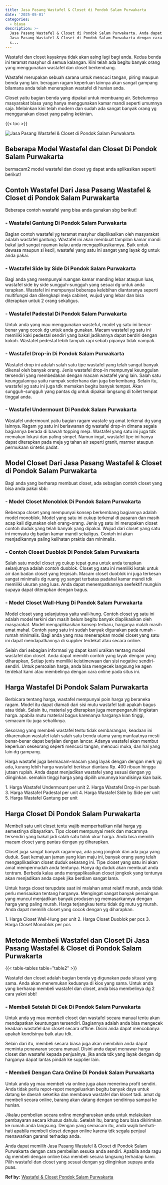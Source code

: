 ```yaml
---
title: Jasa Pasang Wastafel & Closet di Pondok Salam Purwakarta
date: '2025-05-01'
categories:
  - biaya
description: >-
  Jasa Pasang Wastafel & Closet di Pondok Salam Purwakarta. Anda dapat memilih
  Jasa Pasang Wastafel & Closet di Pondok Salam Purwakarta dengan cara pembelian
  s...
---
```


Wastafel dan closet kayaknya tidak akan asing lagi bagi anda. Kedua benda ini teramat masyhur di semua kalangan. Kini telah ada begitu banyak orang yang menggunakan wastafel dan closet berkembang.

Wastafel merupakan sebuah sarana untuk mencuci tangan, piring maupun benda yang lain. beragam ragam keperluan lainnya akan sangat gampang bilamana anda telah menerapkan wastafel di hunian anda.

Closet yaitu bagian benda yang dipakai untuk membuang air. Sebelumnya masyarakat biasa yang hanya menggunakan kamar mandi seperti umumnya saja. Melainkan kini telah modern dan sudah ada sangat banyak orang yg menggunakan closet yang paling kekinian.

{{< toc >}}

![Jasa Pasang Wastafel & Closet di Pondok Salam Purwakarta](/images/wastafel-closet-murah61.png)

## Beberapa Model Wastafel dan Closet Di Pondok Salam Purwakarta

bermacam2 model wastafel dan closet yg dapat anda aplikasikan seperti berikut!

## Contoh Wastafel Dari Jasa Pasang Wastafel & Closet di Pondok Salam Purwakarta

Beberapa contoh wastafel yang bisa anda gunakan sbg berikut!

### \- Wastafel Gantung Di Pondok Salam Purwakarta

Bagian contoh wastafel yg teramat masyhur diaplikasikan oleh masyarakat adalah wastafel gantung. Wastafel ini akan membuat tampilan kamar mandi bakal jadi sangat nyaman kalau anda mengaplikasikannya. Baik untuk dewasa maupun si kecil, wastafel yang satu ini sangat yang layak dg untuk anda pakai.

### \- Wastafel Side by Side Di Pondok Salam Purwakarta

Bagi anda yang mempunyai ruangan kamar manding lebar ataupun luas, wastafel side by side sungguh-sungguh yang sesuai dg untuk anda terapkan. Wastafel ini mempunyai beberapa kelebihan diantaranya seperti multifungsi dan dilengkapi meja cabinet, wujud yang lebar dan bisa diterapkan untuk 2 orang sekaligus.

### \- Wastafel Padestal Di Pondok Salam Purwakarta

Untuk anda yang mau menggunakan wasteful, model yg satu ini benar-benar yang cocok dg untuk anda gunakan. Macam wastafel yg satu ini memiliki kaki pedestal sendiri yang bakal jadikannya dapat berdiri dengan kokoh. Wastafel pedestal lebih tampak rapi sebab pipanya tidak nampak.

### \- Wastafel Drop-in Di Pondok Salam Purwakarta

Wastafel drop ini adalah salah satu tipe wastafel yang telah sangat banyak dikenal oleh banyak orang. Jenis wastafel drop-in mempunyai keunggulan tersendiri yang membedakan dengan macam wastafel yang lain. Salah satu keunggulannya yaitu nampak sederhana dan juga berkembang. Selain itu, wastafel yg satu ini juga tdk memakan begitu banyak tempat. Akan sungguh-sungguh yang pantas dg untuk dipakai langsung di toilet tempat tinggal anda.

### \- Wastafel Undermount Di Pondok Salam Purwakarta

Wastafel undermount yaitu bagian ragam wastafe yg amat terkenal dg yang lainnya. Ragam yg satu ini berlawanan dg wastafel drop-in dimana segala bagiannya berada di bawah topping meja. Wastafel yang satu ini juga tdk memakan lokasi dan paling simpel. Namun ingat, wastafel tipe ini hanya dapat diterapkan pada meja yg tahan air seperti granit, marmer ataupun permukaan sintetis padat.

## Model Closet Dari Jasa Pasang Wastafel & Closet di Pondok Salam Purwakarta

Bagi anda yang berharap membuat closet, ada sebagian contoh closet yang bisa anda pakai sbb:

### \- Model Closet Monoblok Di Pondok Salam Purwakarta

Beberapa closet yang mempunyai konsep berkembang bagiannya adalah model monoblok. Model yang satu ini cukup terkenal di pasaran dan masih acap kali digunakan oleh orang-orang. Jenis yg satu ini merupakan closet contoh duduk yang telah banyak yang dipakai. Wujud dari closet yang satu ini menyatu dg badan kamar mandi sekaligus. Contoh ini akan menjadikannya paling kelihatan praktis dan minimalis.

### \- Contoh Closet Duoblok Di Pondok Salam Purwakarta

Salah satu model closet yg cukup tepat guna untuk anda terapkan selanjutnya adalah contoh duoblok. Closet yg satu ini memiliki kotak untuk air dan badan closet yang terpisah. Macam closet duoblok ini juga terkesan sangat minimalis dg ruang yg sangat terbatas padahal kamar mandi tdk memiliki ukuran yang luas. Anda dapat menempatkannya seefektif mungkin supaya dapat diterapkan dengan bagus.

### \- Model Closet Wall-Hung Di Pondok Salam Purwakarta

Model closet yang selanjutnya yaitu wall-hung. Contoh closet yg satu ini adalah model terkini dan masih belum begitu banyak diaplikasikan oleh masyarakat. Model mengaplikasikan konsep terbaru, harganya malah masih amat mahal. Contoh yang satu ini sudah banyak digunakan pada rumah - rumah minimalis. Bagi anda yang mau menerapkan model closet yang satu ini dapat mendapatkannya di supplier terdekat atau secara online.

Selain dari sebagian informasi yg dapat kami uraikan tentang model wastafel dan closet. Anda dapat memilih contoh yang layak dengan yang diharapkan, Setiap jenis memiliki keistimewaan dan sisi negative sendiri-sendiri. Untuk persoalan harga, anda bisa mengecek langsung ke agen terdekat kami atau membelinya dengan cara online pada situs ini.

## Harga Wastafel Di Pondok Salam Purwakarta

Berbicara tentang harga, wastafel mempunyai poin harga yg beraneka ragam. Model itu dapat diamati dari sisi mutu wastafel tadi apakah bagus atau tidak. Selain itu, material yg diterapkan juga mempengaruhi tingkatan harga. apabila mutu material bagus karenanya harganya kian tinggi, semacam itu juga sebaliknya.

Sesorang yang membeli wastafel tentu tidak sembarangan, keadaan ini dikarenakan wastafel ialah salah satu benda utama yang manfaatnya mesti benar-benar dapat berjalan dengan lancar. Adanya wastafel akan membut keperluan seseorang seperti mencuci tangan, mencuci muka, dan hal yang lain dg gampang.

Harga wastafel juga bermacam-macam yang layak dengan dengan merk yg ada, kurang lebih harga wastafel berkisar diantara Rp. 400 ribuan hingga jutaan rupiah. Anda dapat menjadikan wastafel yang sesuai dengan yg diinginkan. semakin tinggi harga yang dipilih umumnya kondisinya kian baik.

1\. Harga Wastafel Undermount per unit 2. Harga Wastafel Drop-in per buah 3. Harga Wastafel Padestal per unit 4. Harga Wastafel Side by Side per unit 5. Harga Wastafel Gantung per unit

## Harga Closet Di Pondok Salam Purwakarta

Membeli satu unit closet tentu wajib memperhatikan nilai harga yg semestinya dibayarkan. Tips closet mempunyai merk dan macamnya tersendiri yang bakal jadi salah satu tolok ukur harga. Anda bisa memilih macam closet yang pantas dengan yg diharapkan.

Closet juga sangat banyak ragamnya, ada yang jongkok dan ada juga yang duduk. Saat kemajuan jaman yang kian maju ini, banyak orang yang telah mengaplikasikan closet duduk sekarang ini. Tipe closet yang satu ini akan amat mempermudah anda tentunya. Hanya dg duduk akan membuat anda tentram. Berbeda kalau anda mengaplikasikan closet jongkok yang tentunya akan menjadikan anda capek jika berdiam sangat lama.

Untuk harga closet terupdate saat ini malahan amat relatif murah, anda tidak perlu merisaukan tentang harganya. Mengingat sangat banyak persaingan yang muncul menjadikan banyak produsen yg memasarkannya dengan harga yang paling murah. Harga terjangkau tentu tidak dg mutu yg murah. Anda dapat memilih closet yang cocok dengan yg diharapkan.

1\. Harga Closet Wall-Hung per unit 2. Harga Closet Duoblok per pcs 3. Harga Closet Monoblok per pcs

## Metode Membeli Wastafel dan Closet Di Jasa Pasang Wastafel & Closet di Pondok Salam Purwakarta

{{< table-tables table="table2" >}}

Wastafel dan closet adalah bagian benda yg digunakan pada situasi yang sama. Anda akan menemukan keduanya di kios yang sama. Untuk anda yang berharap membeli wastafel dan closet, anda bisa membelinya dg 2 cara yakni sbb!

### \- Membeli Setelah Di Cek Di Pondok Salam Purwakarta

Untuk anda yg mau membeli closet dan wastafel secara manual tentu akan mendapatkan keuntungan tersendiri. Bagiannya adalah anda bisa mengecek keadaan wastafel dan closet secara offline. Disini anda dapat mencobanya apakah kondisinya baik atau tdk.

Selain dari itu, membeli secara biasa juga akan membikin anda dapat meminta penawaran secara manual. Disini anda dapat menawar harga closet dan wastafel kepada penjualnya. jika anda tdk yang layak dengan dg harganya dapat lantas pindah ke supplier lain.

### \- Membeli Dengan Cara Online Di Pondok Salam Purwakarta

Untuk anda yg mau membeli via online juga akan menerima profit sendiri. Anda tidak perlu repot-repot mengeluarkan begitu banyak daya untuk datang ke daerah seketika dan membawa wastafel dan kloset tadi. amat dg membeli secara online, barang akan datang dengan sendirinya sampai ke hunian.

Jikalau pembelian secara online mengharuskan anda untuk melakukan pembayaran secara khusus dahulu. Setelah itu, barang baru bisa dikirimkan ke rumah anda langsung. Dengan yang semacam itu, anda wajib berhati-hati apabila membeli closet dengan online karena tdk segala penjual menawarkan garansi terhadap anda.

Anda dapat memilih Jasa Pasang Wastafel & Closet di Pondok Salam Purwakarta dengan cara pembelian sesuka anda sendiri. Apabila anda ragu dg membeli dengan online bisa membeli secara langsung terhadap kami. Pilih wastafel dan closet yang sesuai dengan yg diinginkan supaya anda puas.

**Ref by:** [Wastafel & Closet Pondok Salam Purwakarta](https://id.wikipedia.org/wiki/Wastafel)
